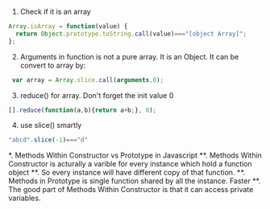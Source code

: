 1.  Check if it is an array 
```js
Array.isArray = function(value) {
  return Object.prototype.toString.call(value)==="[object Array]";
};
```
2.  Arguments in function is not a pure array. It is an Object. It can be convert to array by:
```js
 var array = Array.slice.call(arguments,0);
```

3. reduce() for array. Don't forget the init value 0
```js
[].reduce(function(a,b){return a+b;}, 0);
```

4. use slice() smartly 
```js
"abcd".slice(-1)==="d"
```
*. Methods Within Constructor vs Prototype in Javascript
 **. Methods Within Constructor is acturally a varible for every instance which hold a function object
 **. So every instance will have different copy of that function.
 **. Methods in Prototype is single function shared by all the instance. Faster
 **. The good part of Methods Within Constructor is that it can access private variables.
